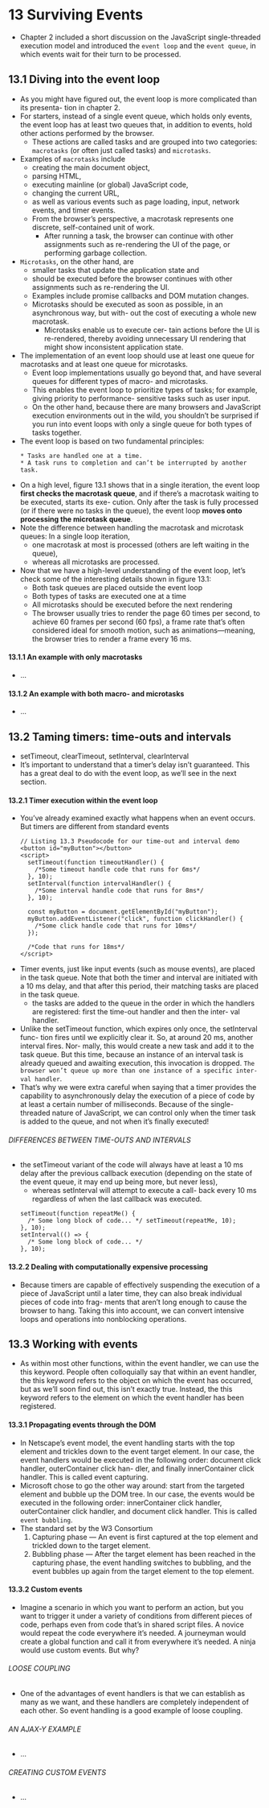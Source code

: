 # 13 Surviving Events
* Chapter 2 included a short discussion on the JavaScript single-threaded execution model and introduced the `event loop` and the `event queue`, in which events wait for their turn to be processed. 
## 13.1 Diving into the event loop
* As you might have figured out, the event loop is more complicated than its presenta- tion in chapter 2. 
* For starters, instead of a single event queue, which holds only events, the event loop has at least two queues that, in addition to events, hold other actions performed by the browser. 
  * These actions are called tasks and are grouped into two categories: `macrotasks` (or often just called tasks) and `microtasks`.
* Examples of `macrotasks` include 
  * creating the main document object, 
  * parsing HTML, 
  * executing mainline (or global) JavaScript code, 
  * changing the current URL, 
  * as well as various events such as page loading, input, network events, and timer events. 
  * From the browser’s perspective, a macrotask represents one discrete, self-contained unit of work. 
    * After running a task, the browser can continue with other assignments such as re-rendering the UI of the page, or performing garbage collection.
* `Microtasks`, on the other hand, are 
  * smaller tasks that update the application state and 
  * should be executed before the browser continues with other assignments such as re-rendering the UI. 
  * Examples include promise callbacks and DOM mutation changes. 
  * Microtasks should be executed as soon as possible, in an asynchronous way, but with- out the cost of executing a whole new macrotask. 
    * Microtasks enable us to execute cer- tain actions before the UI is re-rendered, thereby avoiding unnecessary UI rendering that might show inconsistent application state.
* The implementation of an event loop should use at least one queue for macrotasks and at least one queue for microtasks. 
  * Event loop implementations usually go beyond that, and have several queues for different types of macro- and microtasks.
  * This enables the event loop to prioritize types of tasks; for example, giving priority to performance- sensitive tasks such as user input. 
  * On the other hand, because there are many browsers and JavaScript execution environments out in the wild, you shouldn’t be surprised if you run into event loops with only a single queue for both types of tasks together.
* The event loop is based on two fundamental principles:
  ```
  * Tasks are handled one at a time.
  * A task runs to completion and can’t be interrupted by another task.
  ```
* On a high level, figure 13.1 shows that in a single iteration, the event loop **first checks the macrotask queue**, and if there’s a macrotask waiting to be executed, starts its exe- cution. Only after the task is fully processed (or if there were no tasks in the queue), the event loop **moves onto processing the microtask queue**.
* Note the difference between handling the macrotask and microtask queues: In a single loop iteration, 
  * one macrotask at most is processed (others are left waiting in the queue), 
  * whereas all microtasks are processed.
* Now that we have a high-level understanding of the event loop, let’s check some of the interesting details shown in figure 13.1:
  * Both task queues are placed outside the event loop
  * Both types of tasks are executed one at a time
  * All microtasks should be executed before the next rendering
  * The browser usually tries to render the page 60 times per second, to achieve 60 frames per second (60 fps), a frame rate that’s often considered ideal for smooth motion, such as animations—meaning, the browser tries to render a frame every 16 ms.
  
#### 13.1.1 An example with only macrotasks
* ...
#### 13.1.2 An example with both macro- and microtasks
* ...
## 13.2 Taming timers: time-outs and intervals
* setTimeout, clearTimeout, setInterval, clearInterval
* It’s important to understand that a timer’s delay isn’t guaranteed. This has a great deal to do with the event loop, as we’ll see in the next section.
#### 13.2.1 Timer execution within the event loop
* You’ve already examined exactly what happens when an event occurs. But timers are different from standard events
  ```
  // Listing 13.3 Pseudocode for our time-out and interval demo
  <button id="myButton"></button>
  <script>
    setTimeout(function timeoutHandler() {
      /*Some timeout handle code that runs for 6ms*/
    }, 10);
    setInterval(function intervalHandler() {
      /*Some interval handle code that runs for 8ms*/
    }, 10);

    const myButton = document.getElementById("myButton");
    myButton.addEventListener("click", function clickHandler() {
      /*Some click handle code that runs for 10ms*/
    });

    /*Code that runs for 18ms*/
  </script>
  ```
* Timer events, just like input events (such as mouse events), are placed in the task queue. Note that both the timer and interval are initiated with a 10 ms delay, and that after this period, their matching tasks are placed in the task queue.
  * the tasks are added to the queue in the order in which the handlers are registered: first the time-out handler and then the inter- val handler.
* Unlike the setTimeout function, which expires only once, the setInterval func- tion fires until we explicitly clear it. So, at around 20 ms, another interval fires. Nor- mally, this would create a new task and add it to the task queue. But this time, because an instance of an interval task is already queued and awaiting execution, this invocation is dropped. `The browser won’t queue up more than one instance of a specific inter- val handler`.
* That’s why we were extra careful when saying that a timer provides the capability to asynchronously delay the execution of a piece of code by at least a certain number of milliseconds. Because of the single-threaded nature of JavaScript, we can control only when the timer task is added to the queue, and not when it’s finally executed!

###### DIFFERENCES BETWEEN TIME-OUTS AND INTERVALS
* the setTimeout variant of the code will always have at least a 10 ms delay after the previous callback execution (depending on the state of the event queue, it may end up being more, but never less), 
  * whereas setInterval will attempt to execute a call- back every 10 ms regardless of when the last callback was executed.
  ```
  setTimeout(function repeatMe() {
    /* Some long block of code... */ setTimeout(repeatMe, 10);
  }, 10);
  setInterval(() => {
    /* Some long block of code... */
  }, 10);
  ```
#### 13.2.2 Dealing with computationally expensive processing
* Because timers are capable of effectively suspending the execution of a piece of JavaScript until a later time, they can also break individual pieces of code into frag- ments that aren’t long enough to cause the browser to hang. Taking this into account, we can convert intensive loops and operations into nonblocking operations.
## 13.3 Working with events
* As within most other functions, within the event handler, we can use the this keyword. People often colloquially say that within an event handler, the this keyword refers to the object on which the event has occurred, but as we’ll soon find out, this isn’t exactly true. Instead, the this keyword refers to the element on which the event handler has been registered.

#### 13.3.1 Propagating events through the DOM
* In Netscape’s event model, the event handling starts with the top element and trickles down to the event target element. In our case, the event handlers would be executed in the following order: document click handler, outerContainer click han- dler, and finally innerContainer click handler. This is called event capturing.
* Microsoft chose to go the other way around: start from the targeted element and bubble up the DOM tree. In our case, the events would be executed in the following order: innerContainer click handler, outerContainer click handler, and document click handler. This is called `event bubbling`.
* The standard set by the W3 Consortium
  1. Capturing phase — An event is first captured at the top element and trickled down to the target element.
  2. Bubbling phase — After the target element has been reached in the capturing phase, the event handling switches to bubbling, and the event bubbles up again from the target element to the top element.
#### 13.3.2 Custom events
* Imagine a scenario in which you want to perform an action, but you want to trigger it under a variety of conditions from different pieces of code, perhaps even from code that’s in shared script files. A novice would repeat the code everywhere it’s needed. A journeyman would create a global function and call it from everywhere it’s needed. A ninja would use custom events. But why?
###### LOOSE COUPLING
* One of the advantages of event handlers is that we can establish as many as we want, and these handlers are completely independent of each other. So event handling is a good example of loose coupling.
###### AN AJAX-Y EXAMPLE
* ...
###### CREATING CUSTOM EVENTS
* ...
